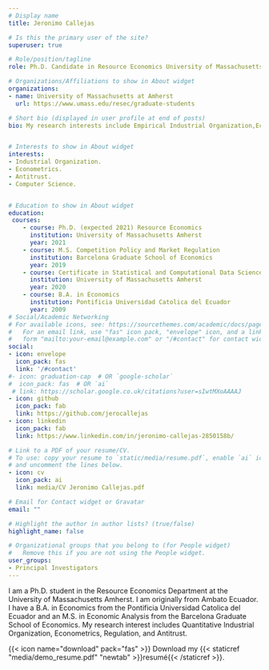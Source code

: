 ```yaml
---
# Display name
title: Jeronimo Callejas

# Is this the primary user of the site?
superuser: true

# Role/position/tagline
role: Ph.D. Candidate in Resource Economics University of Massachusetts Amherst

# Organizations/Affiliations to show in About widget
organizations:
- name: University of Massachusetts at Amherst
  url: https://www.umass.edu/resec/graduate-students

# Short bio (displayed in user profile at end of posts)
bio: My research interests include Empirical Industrial Organization,Econometrics, Regulation and Antitrust.


# Interests to show in About widget
interests:
- Industrial Organization.
- Econometrics.
- Antitrust.
- Computer Science.


# Education to show in About widget
education:
 courses:
    - course: Ph.D. (expected 2021) Resource Economics
      institution: University of Massachusetts Amherst
      year: 2021
    - course: M.S. Competition Policy and Market Regulation
      institution: Barcelona Graduate School of Economics
      year: 2019
    - course: Certificate in Statistical and Computational Data Science
      institution: University of Massachusetts Amherst
      year: 2020
    - course: B.A. in Economics
      institution: Pontificia Universidad Catolica del Ecuador
      year: 2009
# Social/Academic Networking
# For available icons, see: https://sourcethemes.com/academic/docs/page-builder/#icons
#   For an email link, use "fas" icon pack, "envelope" icon, and a link in the
#   form "mailto:your-email@example.com" or "/#contact" for contact widget.
social:
- icon: envelope
  icon_pack: fas
  link: '/#contact'
#- icon: graduation-cap  # OR `google-scholar`
#  icon_pack: fas  # OR `ai`
 # link: https://scholar.google.co.uk/citations?user=sIwtMXoAAAAJ
- icon: github
  icon_pack: fab
  link: https://github.com/jerocallejas
- icon: linkedin
  icon_pack: fab
  link: https://www.linkedin.com/in/jeronimo-callejas-2850158b/

# Link to a PDF of your resume/CV.
# To use: copy your resume to `static/media/resume.pdf`, enable `ai` icons in `params.toml`, 
# and uncomment the lines below.
- icon: cv
  icon_pack: ai
  link: media/CV Jeronimo Callejas.pdf

# Email for Contact widget or Gravatar
email: ""

# Highlight the author in author lists? (true/false)
highlight_name: false

# Organizational groups that you belong to (for People widget)
#   Remove this if you are not using the People widget.
user_groups:
- Principal Investigators
---
```


I am a Ph.D. student in the Resource Economics Department at the University of Massachusetts Amherst. I am originally from Ambato Ecuador. I have a B.A. in Economics from the Pontificia Universidad Catolica del Ecuador and an M.S. in Economic Analysis from the Barcelona Graduate School of Economics. My research interest includes Quantitative Industrial Organization, Econometrics, Regulation, and Antitrust.

{{< icon name="download" pack="fas" >}} Download my {{< staticref "media/demo_resume.pdf" "newtab" >}}resumé{{< /staticref >}}.
